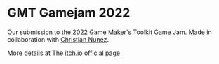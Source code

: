 # GMT Gamejam 2022

Our submission to the 2022 Game Maker's Toolkit Game Jam.
Made in collaboration with [Christian Nunez](https://github.com/ChristianNunezSardinha).

More details at The [itch.io official page](https://smallatlas.itch.io/dice-bite)
